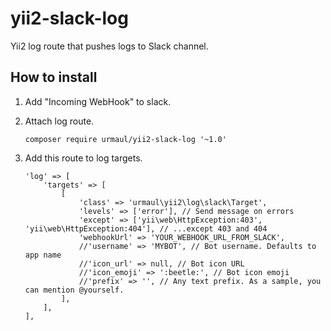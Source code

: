 # yii2-slack-log

Yii2 log route that pushes logs to Slack channel.

## How to install

1. Add "Incoming WebHook" to slack.
2. Attach log route.
    
    ```
    composer require urmaul/yii2-slack-log '~1.0'
    ```
    
3. Add this route to log targets.
    
    ```
    'log' => [
        'targets' => [
            [
                'class' => 'urmaul\yii2\log\slack\Target',
                'levels' => ['error'], // Send message on errors
                'except' => ['yii\web\HttpException:403', 'yii\web\HttpException:404'], // ...except 403 and 404
                'webhookUrl' => 'YOUR_WEBHOOK_URL_FROM_SLACK',
                //'username' => 'MYBOT', // Bot username. Defaults to app name
                //'icon_url' => null, // Bot icon URL
                //'icon_emoji' => ':beetle:', // Bot icon emoji
                //'prefix' => '', // Any text prefix. As a sample, you can mention @yourself.
            ],
        ],
    ],
    ```
